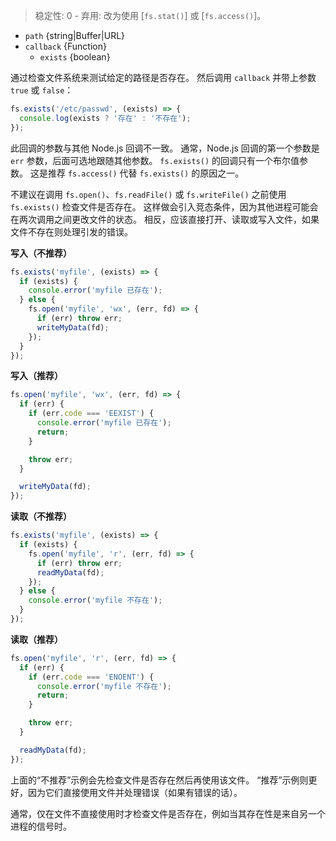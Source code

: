<!-- YAML
added: v0.0.2
changes:
  - version: v7.6.0
    pr-url: https://github.com/nodejs/node/pull/10739
    description: 参数 `path` 可以是 WHATWG `URL` 对象（使用 `file:` 协议）。 
      该支持目前仍是实验的。
deprecated: v1.0.0
-->

> 稳定性: 0 - 弃用: 改为使用 [`fs.stat()`] 或 [`fs.access()`]。

* `path` {string|Buffer|URL}
* `callback` {Function}
  * `exists` {boolean}

通过检查文件系统来测试给定的路径是否存在。
然后调用 `callback` 并带上参数 `true` 或 `false`：

```js
fs.exists('/etc/passwd', (exists) => {
  console.log(exists ? '存在' : '不存在');
});
```

此回调的参数与其他 Node.js 回调不一致。
通常，Node.js 回调的第一个参数是 `err` 参数，后面可选地跟随其他参数。 
`fs.exists()` 的回调只有一个布尔值参数。
这是推荐 `fs.access()` 代替 `fs.exists()` 的原因之一。

不建议在调用 `fs.open()`、`fs.readFile()` 或 `fs.writeFile()` 之前使用 `fs.exists()` 检查文件是否存在。
这样做会引入竞态条件，因为其他进程可能会在两次调用之间更改文件的状态。
相反，应该直接打开、读取或写入文件，如果文件不存在则处理引发的错误。


**写入（不推荐）**

```js
fs.exists('myfile', (exists) => {
  if (exists) {
    console.error('myfile 已存在');
  } else {
    fs.open('myfile', 'wx', (err, fd) => {
      if (err) throw err;
      writeMyData(fd);
    });
  }
});
```

**写入（推荐）**

```js
fs.open('myfile', 'wx', (err, fd) => {
  if (err) {
    if (err.code === 'EEXIST') {
      console.error('myfile 已存在');
      return;
    }

    throw err;
  }

  writeMyData(fd);
});
```

**读取（不推荐）**

```js
fs.exists('myfile', (exists) => {
  if (exists) {
    fs.open('myfile', 'r', (err, fd) => {
      if (err) throw err;
      readMyData(fd);
    });
  } else {
    console.error('myfile 不存在');
  }
});
```

**读取（推荐）**

```js
fs.open('myfile', 'r', (err, fd) => {
  if (err) {
    if (err.code === 'ENOENT') {
      console.error('myfile 不存在');
      return;
    }

    throw err;
  }

  readMyData(fd);
});
```

上面的“不推荐”示例会先检查文件是否存在然后再使用该文件。
“推荐”示例则更好，因为它们直接使用文件并处理错误（如果有错误的话）。

通常，仅在文件不直接使用时才检查文件是否存在，例如当其存在性是来自另一个进程的信号时。


